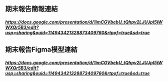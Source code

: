 ## 期末報告簡報連結
##### https://docs.google.com/presentation/d/1imCGVbebU_tQhpv2LJUJpl5jWWXQr5B3/edit?usp=sharing&ouid=114943421328873409760&rtpof=true&sd=true

## 期末報告Figma模型連結
##### https://docs.google.com/presentation/d/1imCGVbebU_tQhpv2LJUJpl5jWWXQr5B3/edit?usp=sharing&ouid=114943421328873409760&rtpof=true&sd=true
